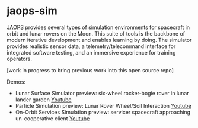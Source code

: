 # jaops-sim

[JAOPS](https://www.jaops.com/) provides several types of simulation environments for spacecraft in orbit and lunar rovers on the Moon. This suite of tools is the backbone of modern iterative development and enables learning by doing. The simulator provides realistic sensor data, a telemetry/telecommand interface for integrated software testing, and an immersive experience for training operators.

[work in progress to bring previous work into this open source repo]

Demos:
- Lunar Surface Simulator preview: six-wheel rocker-bogie rover in lunar lander garden [Youtube](https://www.youtube.com/watch?v=z7fS4HvoUb8)
- Particle Simulation preview: Lunar Rover Wheel/Soil Interaction [Youtube](https://www.youtube.com/watch?v=96t_Y4Iza8Q)
- On-Orbit Services Simulation preview: servicer spacecraft approaching un-cooperative client [Youtube](https://www.youtube.com/watch?v=ziZgHS5BDNg)
